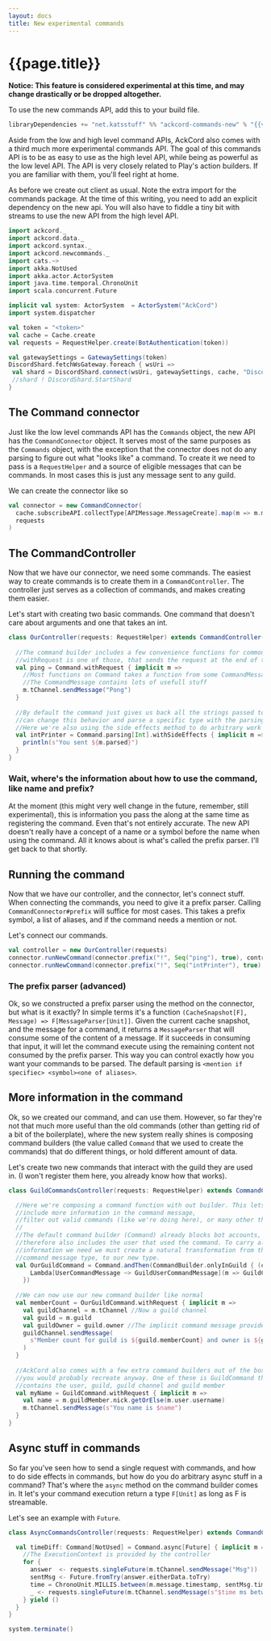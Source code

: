 ```yaml
---
layout: docs
title: New experimental commands
---
```


# {{page.title}}
**Notice: This feature is considered experimental at this time, and may change drastically or be dropped altogether.**

To use the new commands API, add this to your build file.
```scala
libraryDependencies += "net.katsstuff" %% "ackcord-commands-new" % "{{versions.ackcord}}"
```

Aside from the low and high level command APIs, AckCord also comes with a third much more experimental commands API. The goal of this commands API is to be as easy to use as the high level API, while being as powerful as the low level API. The API is very closely related to Play's action builders. If you are familiar with them, you'll feel right at home.

As before we create out client as usual. Note the extra import for the commands package. At the time of this writing, you need to add an explicit dependency on the new api. You will also have to fiddle a tiny bit with streams to use the new API from the high level API.
```scala mdoc:silent
import ackcord._
import ackcord.data._
import ackcord.syntax._
import ackcord.newcommands._
import cats.~>
import akka.NotUsed
import akka.actor.ActorSystem
import java.time.temporal.ChronoUnit
import scala.concurrent.Future

implicit val system: ActorSystem  = ActorSystem("AckCord")
import system.dispatcher

val token = "<token>"
val cache = Cache.create
val requests = RequestHelper.create(BotAuthentication(token))

val gatewaySettings = GatewaySettings(token)
DiscordShard.fetchWsGateway.foreach { wsUri =>
 val shard = DiscordShard.connect(wsUri, gatewaySettings, cache, "DiscordShard")
 //shard ! DiscordShard.StartShard
}
```

## The Command connector
Just like the low level commands API has the `Commands` object, the new API has the `CommandConnector` object. It serves most of the same purposes as the `Commands` object, with the exception that the connector does not do any parsing to figure out what "looks like" a command. To create it we need to pass is a `RequestHelper` and a source of eligible messages that can be commands. In most cases this is just any message sent to any guild.

We can create the connector like so
```scala mdoc:silent
val connector = new CommandConnector(
  cache.subscribeAPI.collectType[APIMessage.MessageCreate].map(m => m.message -> m.cache.current), 
  requests
)
``` 

## The CommandController
Now that we have our connector, we need some commands. The easiest way to create commands is to create them in a `CommandController`. The controller just serves as a collection of commands, and makes creating them easier. 

Let's start with creating two basic commands. One command that doesn't care about arguments and one that takes an int.
```scala mdoc:silent
class OurController(requests: RequestHelper) extends CommandController(requests) {
  
  //The command builder includes a few convenience functions for common things.
  //withRequest is one of those, that sends the request at the end of the command.
  val ping = Command.withRequest { implicit m =>
    //Most functions on Command takes a function from some CommandMessage object (the implicit m above) to something else
    //The CommandMessage contains lots of usefull stuff
    m.tChannel.sendMessage("Pong")
  }
  
  //By default the command just gives us back all the strings passed to it. We 
  //can change this behavior and parse a specific type with the parsing command.
  //Here we're also using the side effects method to do arbitrary work inside the execution of the command
  val intPrinter = Command.parsing[Int].withSideEffects { implicit m =>
    println(s"You sent ${m.parsed}")
  }
}
```

### Wait, where's the information about how to use the command, like name and prefix?
At the moment (this might very well change in the future, remember, still experimental), this is information you pass the along at the same time as registering the command. Even that's not entirely accurate. The new API doesn't really have a concept of a name or a symbol before the name when using the command. All it knows about is what's called the prefix parser. I'll get back to that shortly.

## Running the command
Now that we have our controller, and the connector, let's connect stuff. When connecting the commands, you need to give it a prefix parser. Calling `CommandConnector#prefix` will suffice for most cases. This takes a prefix symbol, a list of aliases, and if the command needs a mention or not.

Let's connect our commands.
```scala mdoc:silent
val controller = new OurController(requests)
connector.runNewCommand(connector.prefix("!", Seq("ping"), true), controller.ping)
connector.runNewCommand(connector.prefix("!", Seq("intPrinter"), true), controller.intPrinter)
```

### The prefix parser (advanced)
Ok, so we constructed a prefix parser using the method on the connector, but what is it exactly? In simple terms it's a function `(CacheSnapshot[F], Message) => F[MessageParser[Unit]]`. Given the current cache snapshot, and the message for a command, it returns a `MessageParser` that will consume some of the content of a message. If it succeeds in consuming that input, it will let the command execute using the remaining content not consumed by the prefix parser. This way you can control exactly how you want your commands to be parsed. The default parsing is `<mention if specifiec> <symbol><one of aliases>`.

## More information in the command
Ok, so we created our command, and can use them. However, so far they're not that much more useful than the old commands (other than getting rid of a bit of the boilerplate), where the new system really shines is composing command builders (the value called `Command` that we used to create the commands) that do different things, or hold different amount of data.

Let's create two new commands that interact with the guild they are used in. (I won't register them here, you already know how that works).
```scala mdoc:silent
class GuildCommandsController(requests: RequestHelper) extends CommandController(requests) {

  //Here we're composing a command function with out builder. This lets us 
  //include more information in the command message, 
  //filter out valid commands (like we're doing here), or many other things.
  //
  //The default command builder (Command) already blocks bot accounts, and 
  //therefore also includes the user that used the command. To carry along that 
  //information we need we must create a natural transformation from the previous
  //command message type, to our new type.
  val OurGuildCommand = Command.andThen(CommandBuilder.onlyInGuild { (chG, g) =>
      Lambda[UserCommandMessage ~> GuildUserCommandMessage](m => GuildCommandMessage.WithUser(chG, g, m.user, m))
    })
  
  //We can now use our new command builder like normal
  val memberCount = OurGuildCommand.withRequest { implicit m =>
    val guildChannel = m.tChannel //Now a guild channel
    val guild = m.guild
    val guildOwner = guild.owner //The implicit command message provides the cache snapshot
    guildChannel.sendMessage(
      s"Member count for guild is ${guild.memberCount} and owner is ${guildOwner.fold("Unknown")(_.username)}"
    )
  }
  
  //AckCord also comes with a few extra command builders out of the box that 
  //you would probably recreate anyway. One of these is GuildCommand that 
  //contains the user, guild, guild channel and guild member
  val myName = GuildCommand.withRequest { implicit m =>
    val name = m.guildMember.nick.getOrElse(m.user.username)
    m.tChannel.sendMessage(s"You name is $name")
  }
}
```

## Async stuff in commands
So far you've seen how to send a single request with commands, and how to do side effects in commands, but how do you do arbitrary async stuff in a command? That's where the `async` method on the command builder comes in. It let's your command execution return a type `F[Unit]` as long as F is streamable.

Let's see an example with `Future`.
```scala mdoc:silent
class AsyncCommandsController(requests: RequestHelper) extends CommandController(requests) {

  val timeDiff: Command[NotUsed] = Command.async[Future] { implicit m =>
    //The ExecutionContext is provided by the controller
    for {
      answer  <- requests.singleFuture(m.tChannel.sendMessage("Msg"))
      sentMsg <- Future.fromTry(answer.eitherData.toTry)
      time = ChronoUnit.MILLIS.between(m.message.timestamp, sentMsg.timestamp)
      _ <- requests.singleFuture(m.tChannel.sendMessage(s"$time ms between command and response"))
    } yield ()
  }
}
```


```scala mdoc:invisible
system.terminate()
```
